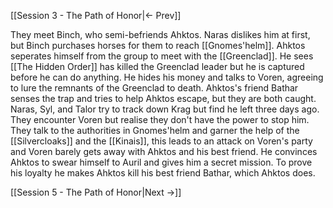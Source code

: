 [[Session 3 - The Path of Honor|<- Prev]]

They meet Binch, who semi-befriends Ahktos. Naras dislikes him at first, but Binch purchases horses for them to reach [[Gnomes'helm]]. 
Ahktos seperates himself from the group to meet with the [[Greenclad]]. He sees [[The Hidden Order]] has killed the Greenclad leader but he is captured before he can do anything. He hides his money and talks to Voren, agreeing to lure the remnants of the Greenclad to death. Ahktos's friend Bathar senses the trap and tries to help Ahktos escape, but they are both caught.
Naras, Syl, and Talor try to track down Krag but find he left three days ago. They encounter Voren but realise they don't have the power to stop him.
They talk to the authorities in Gnomes'helm and garner the help of the [[Silvercloaks]] and the [[Kinais]], this leads to an attack on Voren's party and Voren barely gets away with Ahktos and his best friend. He convinces Ahktos to swear himself to Auril and gives him a secret mission. To prove his loyalty he makes Ahktos kill his best friend Bathar, which Ahktos does.

[[Session 5 - The Path of Honor|Next ->]]